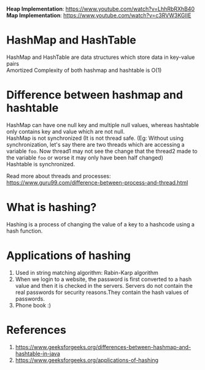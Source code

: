 **Heap Implementation**: <https://www.youtube.com/watch?v=LhhRbRXhB40> <br/>
**Map Implementation**: <https://www.youtube.com/watch?v=c3RVW3KGIIE>

# HashMap and HashTable
HashMap and HashTable are data structures which store data in key-value pairs <br/>
Amortized Complexity of both hashmap and hashtable is O(1) <br/>

# Difference between hashmap and hashtable
HashMap can have one null key and multiple null values, whereas hashtable only contains key and value which are not null. <br/>
HashMap is not synchronized (It is not thread safe. (Eg: Without using synchronization, let's say there are two threads which are accessing a variable `foo`. Now thread1 may not 
see the change that the thread2 made to the variable `foo` or worse it may only have been half changed) <br/>
Hashtable is synchronized. <br/>

Read more about threads and processes: <https://www.guru99.com/difference-between-process-and-thread.html>

# What is hashing?
Hashing is a process of changing the value of a key to a hashcode using a hash function.

# Applications of hashing
1) Used in string matching algorithm: Rabin-Karp algorithm
2) When we login to a website, the password is first converted to a hash value and then it is checked in the servers. Servers do not contain the real passwords for security reasons.They contain the hash values of passwords.
3) Phone book :)

# References 
1) <https://www.geeksforgeeks.org/differences-between-hashmap-and-hashtable-in-java>
2) <https://www.geeksforgeeks.org/applications-of-hashing>
